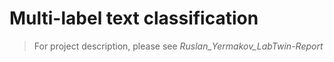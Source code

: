 # Multi-label text classification


> For project description, please see *Ruslan_Yermakov_LabTwin-Report*
